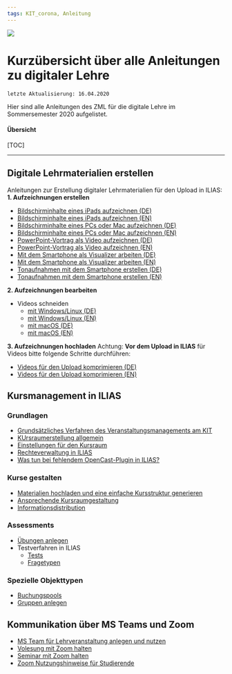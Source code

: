 ```yaml
---
tags: KIT_corona, Anleitung
---
```

![](https://i.imgur.com/eAg9Fgb.png)

# Kurzübersicht über alle Anleitungen zu digitaler Lehre
```
letzte Aktualisierung: 16.04.2020
```
Hier sind alle Anleitungen des ZML für die digitale Lehre im Sommersemester 2020 aufgelistet.

#### Übersicht
[TOC]

---
## Digitale Lehrmaterialien erstellen
Anleitungen zur Erstellung digitaler Lehrmaterialien für den Upload in ILIAS:
**1. Aufzeichnungen erstellen**
* [Bildschirminhalte eines iPads aufzeichnen (DE)](https:/s.kit.edu/tutorial-aufzeichnung-ios)
* [Bildschirminhalte eines iPads aufzeichnen (EN)](https://s.kit.edu/tutorial-screenrecording-ios)
* [Bildschirminhalte eines PCs oder Mac aufzeichnen (DE)](https:/s.kit.edu/tutorial-aufzeichnung-obs)
* [Bildschirminhalte eines PCs oder Mac aufzeichnen (EN)](https://s.kit.edu/tutorial-recording-obs)
* [PowerPoint-Vortrag als Video aufzeichnen (DE)](https:/s.kit.edu/tutorial-aufzeichnung-powerpoint)
* [PowerPoint-Vortrag als Video aufzeichnen (EN)](https://s.kit.edu/tutorial-recording-powerpoint)
* [Mit dem Smartphone als Visualizer arbeiten (DE)](https:/s.kit.edu/tutorial-aufzeichnung-smartphone)
* [Mit dem Smartphone als Visualizer arbeiten (EN)](https://s.kit.edu/tutorial-recording-smartphone)
* [Tonaufnahmen mit dem Smartphone erstellen (DE)](https:/s.kit.edu/tutorial-smartphone-diktiergeraet)
* [Tonaufnahmen mit dem Smartphone erstellen (EN)](https://s.kit.edu/tutorial-smartphone-dictation-device)

**2. Aufzeichnungen bearbeiten**
* Videos schneiden
  * [mit Windows/Linux (DE)](https://s.kit.edu/tutorial-videoschnitt-windows-linux)
  * [mit Windows/Linux (EN)](https://s.kit.edu/tutorial-cut-video-windows-linux)
  * [mit macOS (DE)](https://s.kit.edu/tutorial-videoschnitt-macos)
  * [mit macOS (EN)](https://s.kit.edu/tutorial-cut-video-macos)

**3. Aufzeichnungen hochladen**
Achtung: **Vor dem Upload in ILIAS** für Videos bitte folgende Schritte durchführen:
* [Videos für den Upload komprimieren (DE)](https:/s.kit.edu/tutorial-videokomprimierung)
* [Videos für den Upload komprimieren (EN)](https:/s.kit.edu/tutorial-video-compressing)

## Kursmanagement in ILIAS

### Grundlagen
* [Grundsätzliches Verfahren des Veranstaltungsmanagements am KIT](https:/s.kit.edu/ilias-veranstaltungsmanagement)
* [KUrsraumerstellung allgemein](https:/s.kit.edu/ilias-kurserstellung)
* [Einstellungen für den Kursraum](https:/s.kit.edu/ilias-kurseinstellungen)
* [Rechteverwaltung in ILIAS](https:/s.kit.edu/ilias-rechteverwaltung)
* [Was tun bei fehlendem OpenCast-Plugin in ILIAS?](https:/s.kit.edu/ilias-opencast-plugin)

### Kurse gestalten
* [Materialien hochladen und eine einfache Kursstruktur generieren](https:/s.kit.edu/ilias-materialien-hochladen)
* [Ansprechende Kursraumgestaltung](https:/s.kit.edu/ilias-kursraumgestaltung)
* [Informationsdistribution](https:/s.kit.edu/ilias-informationsdistribution)

### Assessments
* [Übungen anlegen](https:/s.kit.edu/ilias-uebungen)
* Testverfahren in ILIAS 
    * [Tests](https:/s.kit.edu/ilias-testverfahren-tests)
    * [Fragetypen](https:/s.kit.edu/ilias-testverfahren-fragetypen)

### Spezielle Objekttypen

* [Buchungspools](https:/s.kit.edu/ilias-buchungspools)
* [Gruppen anlegen](https:/s.kit.edu/ilias-gruppen-verwalten)

## Kommunikation über MS Teams und Zoom

* [MS Team für Lehrveranstaltung anlegen und nutzen](https:/s.kit.edu/anleitung-lehre-ms-teams)
* [Volesung mit Zoom halten](https://s.kit.edu/tutorial-zoom-vorlesung)
* [Seminar mit Zoom halten](https://s.kit.edu/tutorial-zoom-seminar)
* [Zoom Nutzungshinweise für Studierende](https://s.kit.edu/tutorial-zoom-studierende)
